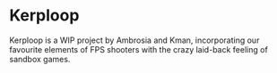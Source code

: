 # Kerploop
Kerploop is a WIP project by Ambrosia and Kman, incorporating our favourite elements of FPS shooters with the crazy laid-back feeling of sandbox games.
